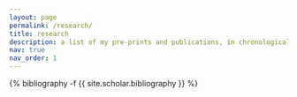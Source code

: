 ```yaml
---
layout: page
permalink: /research/
title: research
description: a list of my pre-prints and publications, in chronological order; also see [Google Scholar](https://scholar.google.com/citations?user=89nZKJgAAAAJ).
nav: true
nav_order: 1
---
```

<!-- _pages/publications.md -->
<div class="publications">

{% bibliography -f {{ site.scholar.bibliography }} %}

</div>
